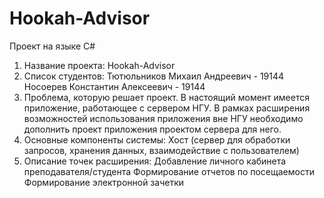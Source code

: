 # Hookah-Advisor
Проект на языке C#

1. Название проекта: Hookah-Advisor
2. Список студентов:
Тютюльников Михаил Андреевич - 19144
Носоерев Константин Алексеевич - 19144
3. Проблема, которую решает проект.
В настоящий момент имеется приложение, работающее с сервером НГУ. В рамках расширения возможностей использования приложения вне НГУ необходимо дополнить проект приложения проектом сервера для него.
4. Основные компоненты системы:
Хост (сервер для обработки запросов, хранения данных, взаимодействие с пользователем)
5. Описание точек расширения:
Добавление личного кабинета преподавателя/студента
Формирование отчетов по посещаемости
Формирование электронной зачетки

